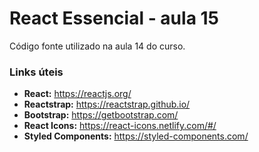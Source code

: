 # React Essencial - aula 15

Código fonte utilizado na aula 14 do curso.

### Links úteis

- **React:** https://reactjs.org/
- **Reactstrap:** https://reactstrap.github.io/
- **Bootstrap:** https://getbootstrap.com/
- **React Icons:** https://react-icons.netlify.com/#/
- **Styled Components:** https://styled-components.com/
